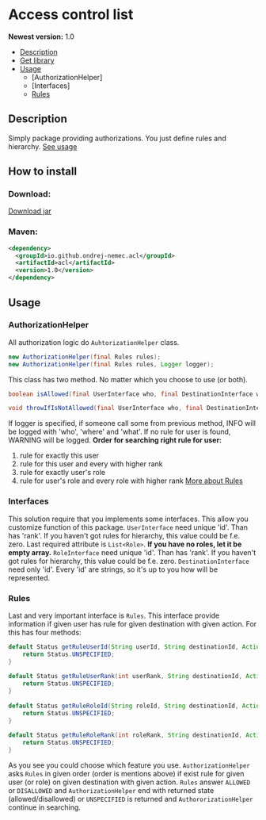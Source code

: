 # Access control list
**Newest version:** 1.0

* [Description](#description)
* [Get library](#how-to-install)
* [Usage](#usage)
	 * [AuthorizationHelper]
	 * [Interfaces]
	 * [Rules](#rules)

## Description
Simply package providing authorizations. You just define rules and hierarchy. [See usage](#usage)
## How to install
### Download:

<a href="https://ondrej-nemec.github.io/download/acl-1.0.jar" target=_blank>Download jar</a>
### Maven:

```xml
<dependency>
  <groupId>io.github.ondrej-nemec.acl</groupId>
  <artifactId>acl</artifactId>
  <version>1.0</version>
</dependency>
```

## Usage
### AuthorizationHelper
All authorization logic do `AuhtorizationHelper` class.
```java
new AuthorizationHelper(final Rules rules);
new AuthorizationHelper(final Rules rules, Logger logger);
```
This class has two method. No matter which you choose to use (or both).
```java
boolean isAllowed(final UserInterface who, final DestinationInterface where, final Action what);

void throwIfIsNotAllowed(final UserInterface who, final DestinationInterface where, final Action what) throws AccessDeniedException;
```
If logger is specified, if someone call some from previous method, INFO will be logged with 'who', 'where' and 'what'. If no rule for user is found, WARNING will be logged.
**Order for searching right rule for user:**
1. rule for exactly this user
2. rule for this user and every with higher rank
3. rule for exactly user's role
4. rule for user's role and every role with higher rank
[More about Rules](#rules)

### Interfaces
This solution require that you implements some interfaces. This allow you customize function of this package.
`UserInterface` need unique 'id'. Than has 'rank'. If you haven't got rules for hierarchy, this value could be f.e. zero. Last required attribute is `List<Role>`. **If you have no roles, let it be empty array.**
`RoleInterface` need unique 'id'. Than has 'rank'. If you haven't got rules for hierarchy, this value could be f.e. zero.
`DestinationInterface` need only 'id'.
Every 'id' are strings, so it's up to you how will be represented.

### Rules
Last and very important interface is `Rules`. This interface provide information if given user has rule for given destination with given action. For this has four methods:
```java
default Status getRuleUserId(String userId, String destinationId, Action action) {
	return Status.UNSPECIFIED;
}
	
default Status getRuleUserRank(int userRank, String destinationId, Action action) {
	return Status.UNSPECIFIED;
}
	
default Status getRuleRoleId(String roleId, String destinationId, Action action) {
	return Status.UNSPECIFIED;
}
	
default Status getRuleRoleRank(int roleRank, String destinationId, Action action) {
	return Status.UNSPECIFIED;
}
```
As you see you could choose which feature you use. `AuthorizationHelper` asks `Rules` in given order (order is mentions above) if exist rule for given user (or role) on given destination with given action. `Rules` answer `ALLOWED` or `DISALLOWED` and `AuthorizationHelper` end with returned state (allowed/disallowed) or `UNSPECIFIED` is returned and `AuthororizationHelper` continue in searching.